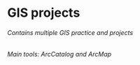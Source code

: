 # GIS projects
###### Contains multiple GIS practice and projects
###### Main tools: ArcCatalog and ArcMap
######
